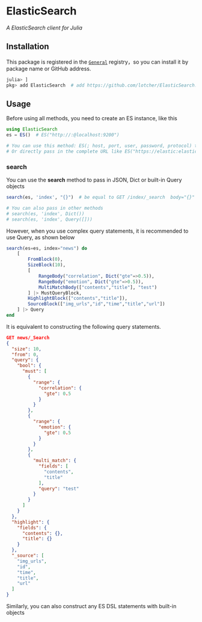 # ElasticSearch
*A ElasticSearch client for Julia*

## Installation

This package is registered in the  [`General`](https://github.com/JuliaRegistries/General) registry，so you can install it by package name or GitHub address.

```julia
julia> ]
pkg> add ElasticSearch  # add https://github.com/lotcher/ElasticSearch.jl.git
```

## Usage

Before using all methods, you need to create an ES instance, like this

```julia
using ElasticSearch
es = ES()  # ES("http://:@localhost:9200")

# You can use this method: ES(; host, port, user, password, protocol) to construct the client you need
# Or directly pass in the complete URL like ES("https://elastic:elastic@localhost:9300")
```

### search

You can use the **search** method to pass in JSON, Dict or built-in Query objects

```julia
search(es, 'index', "{}")  # be equal to GET /index/_search  body="{}"

# You can also pass in other methods
# search(es, 'index', Dict())
# search(es, 'index', Query([]))
```

However, when you use complex query statements, it is recommended to use Query, as shown below

```Julia
search(es=es, index="news") do
	[
        FromBlock(0),
        SizeBlock(10),
        [
            RangeBody("correlation", Dict("gte"=>0.5)),
            RangeBody("emotion", Dict("gte"=>0.5)),
            MultiMatchBody(["contents","title"], "test")
        ] |> MustQueryBlock,
        HighlightBlock(["contents","title"]),
        SourceBlock(["img_urls","id","time","title","url"])
    ] |> Query
end
```

It is equivalent to constructing the following query statements.

```json
GET news/_Search
{
  "size": 10,
  "from": 0,
  "query": {
    "bool": {
      "must": [
        {
          "range": {
            "correlation": {
              "gte": 0.5
            }
          }
        },
        {
          "range": {
            "emotion": {
              "gte": 0.5
            }
          }
        },
        {
          "multi_match": {
            "fields": [
              "contents",
              "title"
            ],
            "query": "test"
          }
        }
      ]
    }
  },
  "highlight": {
    "fields": {
      "contents": {},
      "title": {}
    }
  },
  "_source": [
    "img_urls",
    "id",
    "time",
    "title",
    "url"
  ]
}
```

Similarly, you can also construct any ES DSL statements with built-in objects
